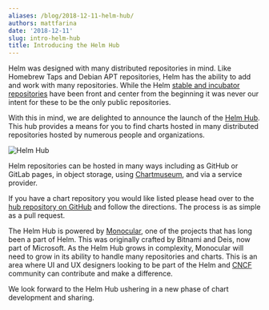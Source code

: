 ```yaml
---
aliases: /blog/2018-12-11-helm-hub/
authors: mattfarina
date: '2018-12-11'
slug: intro-helm-hub
title: Introducing the Helm Hub
---
```



Helm was designed with many distributed repositories in mind. Like Homebrew Taps and Debian APT repositories, Helm has the ability to add and work with many repositories. While the Helm [stable and incubator repositories](https://github.com/helm/charts) have been front and center from the beginning it was never our intent for these to be the only public repositories.

With this in mind, we are delighted to announce the launch of the [Helm Hub](https://hub.helm.sh). This hub provides a means for you to find charts hosted in many distributed repositories hosted by numerous people and organizations. <!-- truncate -->

![Helm Hub](https://helm.sh/img/blog/helm-hub.png)

Helm repositories can be hosted in many ways including as GitHub or GitLab pages, in object storage, using [Chartmuseum](https://github.com/helm/chartmuseum), and via a service provider.

If you have a chart repository you would like listed please head over to the [hub repository on GitHub](https://github.com/helm/hub) and follow the directions. The process is as simple as a pull request.

The Helm Hub is powered by [Monocular](https://github.com/helm/monocular), one of the projects that has long been a part of Helm. This was originally crafted by Bitnami and Deis, now part of Microsoft. As the Helm Hub grows in complexity, Monocular will need to grow in its ability to handle many repositories and charts. This is an area where UI and UX designers looking to be part of the Helm and [CNCF](https://cncf.io) community can contribute and make a difference.

We look forward to the Helm Hub ushering in a new phase of chart development and sharing.
